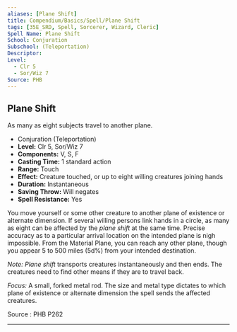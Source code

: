 ```yaml
---
aliases: [Plane Shift]
title: Compendium/Basics/Spell/Plane Shift
tags: [35E_SRD, Spell, Sorcerer, Wizard, Cleric]
Spell Name: Plane Shift
School: Conjuration
Subschool: (Teleportation)
Descriptor: 
Level:
  - Clr 5
  - Sor/Wiz 7
Source: PHB
---
```



## Plane Shift

As many as eight subjects travel to another plane.

*   Conjuration (Teleportation)
*   **Level:** Clr 5, Sor/Wiz 7
*   **Components:** V, S, F
*   **Casting Time:** 1 standard action
*   **Range:** Touch
*   **Effect:** Creature touched, or up to eight willing creatures joining hands
*   **Duration:** Instantaneous
*   **Saving Throw:** Will negates
*   **Spell Resistance:** Yes

<p>You move yourself or some other creature to another plane of existence or alternate dimension. If several willing persons link hands in a circle, as many as eight can be affected by the <i>plane shift</i> at the same time. Precise accuracy as to a particular arrival location on the intended plane is nigh impossible. From the Material Plane, you can reach any other plane, though you appear 5 to 500 miles (5d%) from your intended destination.</p><p><i>Note: Plane shift</i> transports creatures instantaneously and then ends. The creatures need to find other means if they are to travel back.</p><p><i>Focus:</i> A small, forked metal rod. The size and metal type dictates to which plane of existence or alternate dimension the spell sends the affected creatures.</p>

Source : PHB P262

---
